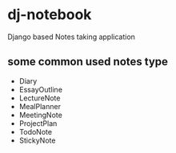 # dj-notebook
Django based Notes taking application


## some common used notes type
-   Diary
-   EssayOutline
-   LectureNote
-   MealPlanner
-   MeetingNote
-   ProjectPlan
-   TodoNote
-   StickyNote